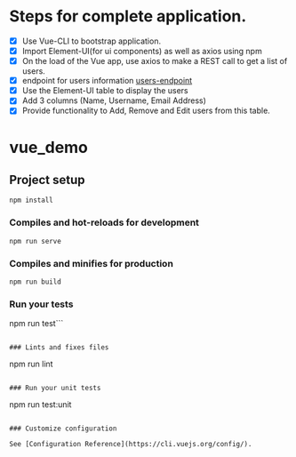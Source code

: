 # Steps for complete application.

- [x] Use Vue-CLI to bootstrap application.
- [x] Import Element-UI(for ui components) as well as axios using npm
- [x] On the load of the Vue app, use axios to make a REST call to get a list of users.
- [x] endpoint for users information [users-endpoint](https://jsonplaceholder.typicode.com/users)
- [x] Use the Element-UI table to display the users
- [x] Add 3 columns (Name, Username, Email Address)
- [x] Provide functionality to Add, Remove and Edit users from this table.

# vue_demo

## Project setup

```
npm install
```

### Compiles and hot-reloads for development

```
npm run serve
```

### Compiles and minifies for production

```
npm run build
```

### Run your tests

npm run test```

```

### Lints and fixes files

```

npm run lint

```

### Run your unit tests

```

npm run test:unit

```

### Customize configuration

See [Configuration Reference](https://cli.vuejs.org/config/).
```
